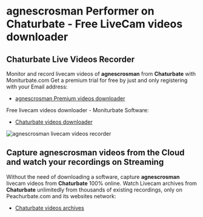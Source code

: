 # agnescrosman Performer on Chaturbate - Free LiveCam videos downloader

## Chaturbate Live Videos Recorder

Monitor and record livecam videos of **agnescrosman** from **Chaturbate** with Moniturbate.com
Get a premium trial for free by just and only registering with your Email address:
* [agnescrosman Premium videos downloader](https://moniturbate.com/request-demo-licence-key.html)

Free livecam videos downloader - Moniturbate Software:
* [Chaturbate videos downloader](https://moniturbate.com/moniturbate-download-software.html)

![agnescrosman livecam videos recorder](https://peachurnet.com/templates/moniturbate-software.png)


## Capture agnescrosman videos from the Cloud and watch your recordings on Streaming

Without the need of downloading a software, capture **agnescrosman** livecam videos from **Chaturbate** 100% online.
Watch Livecam archives from **Chaturbate** unlimitedly from thousands of existing recordings, only on Peachurbate.com and its websites network:
* [Chaturbate videos archives](https://peachurnet.com/)